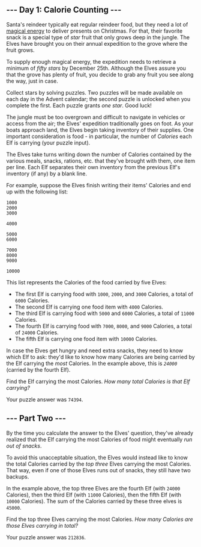 ## --- Day 1: Calorie Counting ---

Santa's reindeer typically eat regular reindeer food, but they need a
lot of [magical energy](/2018/day/25) to deliver presents on Christmas.
For that, their favorite snack is a special type of *star* fruit that
only grows deep in the jungle. The Elves have brought you on their
annual expedition to the grove where the fruit grows.

To supply enough magical energy, the expedition needs to retrieve a
minimum of *fifty stars* by December 25th. Although the Elves assure you
that the grove has plenty of fruit, you decide to grab any fruit you see
along the way, just in case.

Collect stars by solving puzzles. Two puzzles will be made available on
each day in the Advent calendar; the second puzzle is unlocked when you
complete the first. Each puzzle grants *one star*. Good luck!

The jungle must be too overgrown and difficult to navigate in vehicles
or access from the air; the Elves' expedition traditionally goes on
foot. As your boats approach land, the Elves begin taking inventory of
their supplies. One important consideration is food - in particular, the
number of *Calories* each Elf is carrying (your puzzle input).

The Elves take turns writing down the number of Calories contained by
the various meals, snacks, rations, <span
title="By &quot;etc&quot;, you're pretty sure they just mean &quot;more snacks&quot;.">etc.</span>
that they've brought with them, one item per line. Each Elf separates
their own inventory from the previous Elf's inventory (if any) by a
blank line.

For example, suppose the Elves finish writing their items' Calories and
end up with the following list:

    1000
    2000
    3000

    4000

    5000
    6000

    7000
    8000
    9000

    10000

This list represents the Calories of the food carried by five Elves:

-   The first Elf is carrying food with `1000`, `2000`, and `3000`
    Calories, a total of `6000` Calories.
-   The second Elf is carrying one food item with `4000` Calories.
-   The third Elf is carrying food with `5000` and `6000` Calories, a
    total of `11000` Calories.
-   The fourth Elf is carrying food with `7000`, `8000`, and `9000`
    Calories, a total of `24000` Calories.
-   The fifth Elf is carrying one food item with `10000` Calories.

In case the Elves get hungry and need extra snacks, they need to know
which Elf to ask: they'd like to know how many Calories are being
carried by the Elf carrying the *most* Calories. In the example above,
this is *`24000`* (carried by the fourth Elf).

Find the Elf carrying the most Calories. *How many total Calories is
that Elf carrying?*

Your puzzle answer was `74394`.

## --- Part Two ---

By the time you calculate the answer to the Elves' question, they've
already realized that the Elf carrying the most Calories of food might
eventually *run out of snacks*.

To avoid this unacceptable situation, the Elves would instead like to
know the total Calories carried by the *top three* Elves carrying the
most Calories. That way, even if one of those Elves runs out of snacks,
they still have two backups.

In the example above, the top three Elves are the fourth Elf (with
`24000` Calories), then the third Elf (with `11000` Calories), then the
fifth Elf (with `10000` Calories). The sum of the Calories carried by
these three elves is `45000`.

Find the top three Elves carrying the most Calories. *How many Calories
are those Elves carrying in total?*

Your puzzle answer was `212836`.